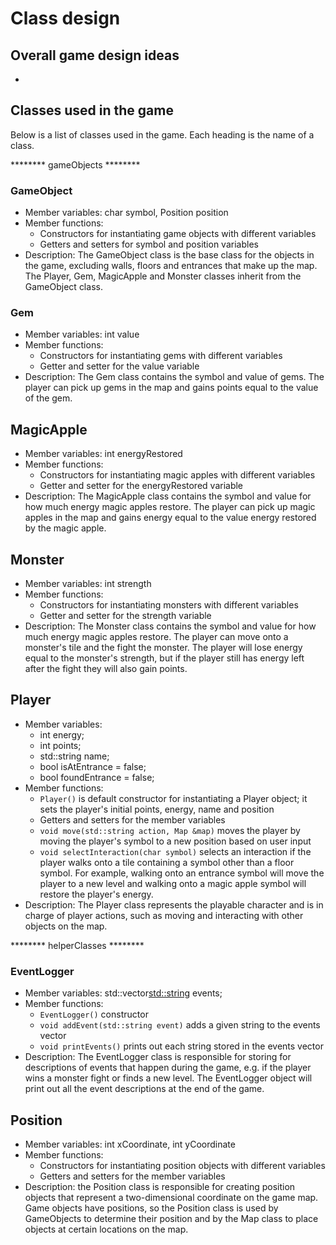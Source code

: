 # Class design

## Overall game design ideas

-

## Classes used in the game

Below is a list of classes used in the game. Each heading is the name of a class.

******** gameObjects ********

### GameObject

- Member variables: char symbol, Position position
- Member functions:
    - Constructors for instantiating game objects with different variables
    - Getters and setters for symbol and position variables
- Description: The GameObject class is the base class for the objects in the game, excluding walls, floors and 
  entrances that make up the map. The Player, Gem, MagicApple and Monster classes inherit from the GameObject class.

### Gem

- Member variables: int value
- Member functions:
    - Constructors for instantiating gems with different variables
    - Getter and setter for the value variable
- Description: The Gem class contains the symbol and value of gems. The player can pick up gems in the map and gains 
  points equal to the value of the gem.
  
## MagicApple

- Member variables: int energyRestored
- Member functions:
    - Constructors for instantiating magic apples with different variables
    - Getter and setter for the energyRestored variable
- Description: The MagicApple class contains the symbol and value for how much energy magic apples restore. The player 
  can pick up magic apples in the map and gains energy equal to the value energy restored by the magic apple.
  
## Monster

- Member variables: int strength
- Member functions:
    - Constructors for instantiating monsters with different variables
    - Getter and setter for the strength variable
- Description: The Monster class contains the symbol and value for how much energy magic apples restore. The player
  can move onto a monster's tile and the fight the monster. The player will lose energy equal to the monster's 
  strength, but if the player still has energy left after the fight they will also gain points.
  
## Player
- Member variables:
  - int energy;
  - int points;
  - std::string name;
  - bool isAtEntrance = false;
  - bool foundEntrance = false;
- Member functions:
    - `Player()` is default constructor for instantiating a Player object; it sets the player's initial points, energy,
    name and position
    - Getters and setters for the member variables
    - `void move(std::string action, Map &map)` moves the player by moving the player's symbol to a new position based 
    on user input
    - `void selectInteraction(char symbol)` selects an interaction if the player walks onto a tile containing a 
      symbol other than a floor symbol. For example, walking onto an entrance symbol will move the player to a new 
      level and walking onto a magic apple symbol will restore the player's energy.
- Description: The Player class represents the playable character and is in charge of player actions, such as moving 
  and interacting with other objects on the map.

******** helperClasses ********

### EventLogger

- Member variables: std::vector<std::string> events;
- Member functions:
  - `EventLogger()` constructor
  - `void addEvent(std::string event)` adds a given string to the events vector
  - `void printEvents()` prints out each string stored in the events vector
- Description: The EventLogger class is responsible for storing for descriptions of events that happen during the 
  game, e.g. if the player wins a monster fight or finds a new level. The EventLogger object will print out all the 
  event descriptions at the end of the game.
  
## Position

- Member variables: int xCoordinate, int yCoordinate
- Member functions:
  - Constructors for instantiating position objects with different variables
  - Getters and setters for the member variables
- Description: the Position class is responsible for creating position objects that represent a two-dimensional 
  coordinate on the game map. Game objects have positions, so the Position class is used by GameObjects to determine 
  their position and by the Map class to place objects at certain locations on the map.
